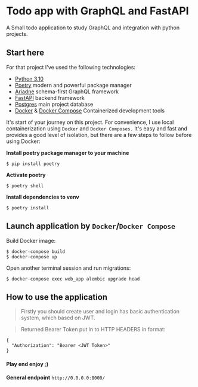 # Todo app with GraphQL and FastAPI
A Small todo application to study GraphQL and integration with python projects.

## Start here

For that project I've used the following technologies:
- [Python 3.10](https://www.python.org/downloads/release/python-3104/)
- [Poetry](https://python-poetry.org/) modern and powerful package manager
- [Ariadne](https://ariadnegraphql.org/) schema-first GraphQL framework
- [FastAPI](https://fastapi.tiangolo.com/) backend framework
- [Postgres](https://www.postgresql.org/) main project database
- [Docker](https://www.docker.com/) & [Docker Compose](https://www.docker.com/) Containerized development tools


It's start of your journey on this project.
For convenience, I use local containerization using `Docker` and `Docker Composes.`
It's easy and fast and provides a good level of isolation, but there are a few steps 
to follow before using Docker:

**Install poetry package manager to your machine**
```shell
$ pip install poetry
```
**Activate poetry**
```shell
$ poetry shell
```
**Install dependencies to venv**
```shell
$ poetry install
```
## Launch application by `Docker`/`Docker Compose`
Build Docker image:
```shell
$ docker-compose build
$ docker-compose up
```
Open another terminal session and run migrations:

```shell
$ docker-compose exec web_app alembic upgrade head
```



## How to use the application
> Firstly you should create user and login
> has basic authentication system, which based on JWT.

> Returned Bearer Token put in to HTTP HEADERS in format:
```
{
  "Authorization": "Bearer <JWT Token>"
}
```
#### Play end enjoy ;)
**General endpoint**
`http://0.0.0.0:8000/`

